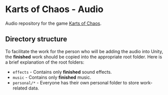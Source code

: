 Karts of Chaos - Audio
============================

Audio repository for the game [Karts of Chaos](https://github.com/kartsofchaos/game).

Directory structure
-------------------

To facilitate the work for the person who will be adding the audio into Unity, the **finished** work should be copied into the appropriate root folder. Here is a brief explanation of the root folders:

- `effects` - Contains only **finished** sound effects.
- `music` - Contains only **finished** music.
- `personal/*` - Everyone has their own personal folder to store work-related data.
